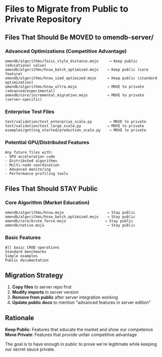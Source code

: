 # Files to Migrate from Public to Private Repository

## Files That Should Be MOVED to omendb-server/

### Advanced Optimizations (Competitive Advantage)
```
omendb/algorithms/faiss_style_distance.mojo     → Keep public (educational value)
omendb/algorithms/hnsw_batch_optimized.mojo    → Keep public (core feature)
omendb/algorithms/hnsw_simd_optimized.mojo     → Keep public (standard optimization)
omendb/algorithms/hnsw_ultra.mojo              → MOVE to private (advanced/experimental)
omendb/core/incremental_migration.mojo         → MOVE to private (server-specific)
```

### Enterprise Test Files
```
test/validation/test_enterprise_scale.py        → MOVE to private
test/validation/test_large_scale.py            → MOVE to private  
examples/getting_started/production_scale.py    → MOVE to private
```

### Potential GPU/Distributed Features
```
Any future files with:
- GPU acceleration code
- Distributed algorithms
- Multi-node coordination
- Advanced monitoring
- Performance profiling tools
```

## Files That Should STAY Public

### Core Algorithm (Market Education)
```
omendb/algorithms/hnsw.mojo                    → Stay public
omendb/algorithms/hnsw_batch_optimized.mojo    → Stay public
omendb/core/brute_force.mojo                  → Stay public
omendb/native.mojo                             → Stay public
```

### Basic Features
```
All basic CRUD operations
Standard benchmarks
Simple examples
Public documentation
```

## Migration Strategy

1. **Copy files** to server repo first
2. **Modify imports** in server version
3. **Remove from public** after server integration working
4. **Update public docs** to mention "advanced features in server edition"

## Rationale

**Keep Public**: Features that educate the market and show our competence
**Move Private**: Features that provide unfair competitive advantage

The goal is to have enough in public to prove we're legitimate while keeping our secret sauce private.